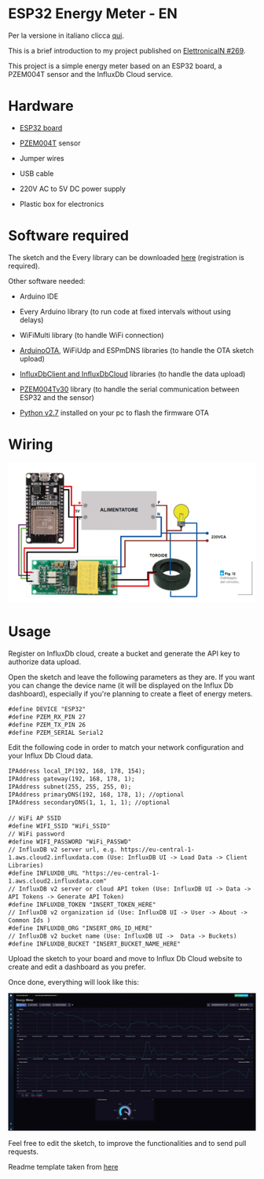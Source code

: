 # ESP32 Energy Meter - EN

Per la versione in italiano clicca [qui](README.md).

This is a brief introduction to my project published on [ElettronicaIN #269](https://futuranet.it/prodotto/n-269-novembre-2022/).

This project is a simple energy meter based on an ESP32 board, a PZEM004T sensor and the InfluxDb Cloud service.

# Hardware

- [ESP32 board](https://store.open-electronics.org/ESPWROOM32_ESP32_ESP-32S_DevelopmentBoard)

- [PZEM004T](https://futuranet.it/prodotto/energy-meter-100-a-uscita-ttl/) sensor

- Jumper wires

- USB cable

- 220V AC to 5V DC power supply

- Plastic box for electronics

# Software required

The sketch and the Every library can be downloaded [here](https://futuranet.it/prodotto/n-269-novembre-2022/#tab-tab_contenuti) (registration is required).

Other software needed:

* Arduino IDE

* Every Arduino library (to run code at fixed intervals without using delays)

* WiFiMulti library (to handle WiFi connection)

* [ArduinoOTA](https://github.com/espressif/arduino-esp32/tree/master/libraries/ArduinoOTA), WiFiUdp and ESPmDNS libraries (to handle the OTA sketch upload)

* [InfluxDbClient and InfluxDbCloud](https://github.com/tobiasschuerg/InfluxDB-Client-for-Arduino) libraries (to handle the data upload)

* [PZEM004Tv30](https://github.com/mandulaj/PZEM-004T-v30) library (to handle the serial communication between ESP32 and the sensor)

* [Python v2.7](https://www.python.org/download/releases/2.7/) installed on your pc to flash the firmware OTA

# Wiring

![Image deactivate](img/wiring.png)

# Usage

Register on InfluxDb cloud, create a bucket and generate the API key to authorize data upload.

Open the sketch and leave the following parameters as they are. If you want you can change the device name (it will be displayed on the Influx Db dashboard), especially if you're planning to create a fleet of energy meters.

```arduino
#define DEVICE "ESP32"
#define PZEM_RX_PIN 27
#define PZEM_TX_PIN 26
#define PZEM_SERIAL Serial2
```

Edit the following code in order to match your network configuration and your Influx Db Cloud data.

```arduino
IPAddress local_IP(192, 168, 178, 154);
IPAddress gateway(192, 168, 178, 1);
IPAddress subnet(255, 255, 255, 0);
IPAddress primaryDNS(192, 168, 178, 1); //optional
IPAddress secondaryDNS(1, 1, 1, 1); //optional

// WiFi AP SSID
#define WIFI_SSID "WiFi_SSID"
// WiFi password
#define WIFI_PASSWORD "WiFi_PASSWD"
// InfluxDB v2 server url, e.g. https://eu-central-1-1.aws.cloud2.influxdata.com (Use: InfluxDB UI -> Load Data -> Client Libraries)
#define INFLUXDB_URL "https://eu-central-1-1.aws.cloud2.influxdata.com"
// InfluxDB v2 server or cloud API token (Use: InfluxDB UI -> Data -> API Tokens -> Generate API Token)
#define INFLUXDB_TOKEN "INSERT_TOKEN_HERE"
// InfluxDB v2 organization id (Use: InfluxDB UI -> User -> About -> Common Ids )
#define INFLUXDB_ORG "INSERT_ORG_ID_HERE"
// InfluxDB v2 bucket name (Use: InfluxDB UI ->  Data -> Buckets)
#define INFLUXDB_BUCKET "INSERT_BUCKET_NAME_HERE"
```

Upload the sketch to your board and move to Influx Db Cloud website to create and edit a dashboard as you prefer.

Once done, everything will look like this:

![Image deactivate](img/dashboard.png)

Feel free to edit the sketch, to improve the functionalities and to send pull requests.

Readme template taken from [here](https://github.com/bremme/arduino-project/blob/master/README.md)
